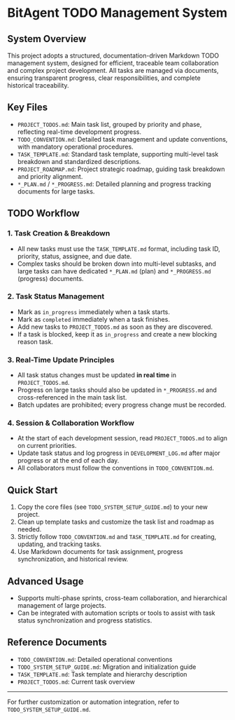 # BitAgent TODO Management System

## System Overview
This project adopts a structured, documentation-driven Markdown TODO management system, designed for efficient, traceable team collaboration and complex project development. All tasks are managed via documents, ensuring transparent progress, clear responsibilities, and complete historical traceability.

## Key Files
- `PROJECT_TODOS.md`: Main task list, grouped by priority and phase, reflecting real-time development progress.
- `TODO_CONVENTION.md`: Detailed task management and update conventions, with mandatory operational procedures.
- `TASK_TEMPLATE.md`: Standard task template, supporting multi-level task breakdown and standardized descriptions.
- `PROJECT_ROADMAP.md`: Project strategic roadmap, guiding task breakdown and priority alignment.
- `*_PLAN.md` / `*_PROGRESS.md`: Detailed planning and progress tracking documents for large tasks.

## TODO Workflow

### 1. Task Creation & Breakdown
- All new tasks must use the `TASK_TEMPLATE.md` format, including task ID, priority, status, assignee, and due date.
- Complex tasks should be broken down into multi-level subtasks, and large tasks can have dedicated `*_PLAN.md` (plan) and `*_PROGRESS.md` (progress) documents.

### 2. Task Status Management
- Mark as `in_progress` immediately when a task starts.
- Mark as `completed` immediately when a task finishes.
- Add new tasks to `PROJECT_TODOS.md` as soon as they are discovered.
- If a task is blocked, keep it as `in_progress` and create a new blocking reason task.

### 3. Real-Time Update Principles
- All task status changes must be updated **in real time** in `PROJECT_TODOS.md`.
- Progress on large tasks should also be updated in `*_PROGRESS.md` and cross-referenced in the main task list.
- Batch updates are prohibited; every progress change must be recorded.

### 4. Session & Collaboration Workflow
- At the start of each development session, read `PROJECT_TODOS.md` to align on current priorities.
- Update task status and log progress in `DEVELOPMENT_LOG.md` after major progress or at the end of each day.
- All collaborators must follow the conventions in `TODO_CONVENTION.md`.

## Quick Start

1. Copy the core files (see `TODO_SYSTEM_SETUP_GUIDE.md`) to your new project.
2. Clean up template tasks and customize the task list and roadmap as needed.
3. Strictly follow `TODO_CONVENTION.md` and `TASK_TEMPLATE.md` for creating, updating, and tracking tasks.
4. Use Markdown documents for task assignment, progress synchronization, and historical review.

## Advanced Usage
- Supports multi-phase sprints, cross-team collaboration, and hierarchical management of large projects.
- Can be integrated with automation scripts or tools to assist with task status synchronization and progress statistics.

## Reference Documents
- `TODO_CONVENTION.md`: Detailed operational conventions
- `TODO_SYSTEM_SETUP_GUIDE.md`: Migration and initialization guide
- `TASK_TEMPLATE.md`: Task template and hierarchy description
- `PROJECT_TODOS.md`: Current task overview

---

For further customization or automation integration, refer to `TODO_SYSTEM_SETUP_GUIDE.md`.
